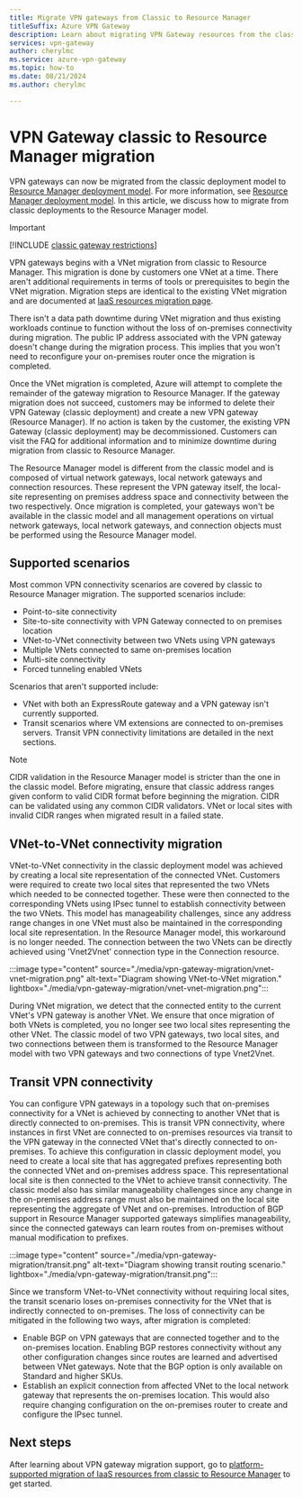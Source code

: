 ```yaml
---
title: Migrate VPN gateways from Classic to Resource Manager
titleSuffix: Azure VPN Gateway
description: Learn about migrating VPN Gateway resources from the classic deployment model to the Resource Manager deployment model.
services: vpn-gateway
author: cherylmc
ms.service: azure-vpn-gateway
ms.topic: how-to
ms.date: 08/21/2024
ms.author: cherylmc

---
```

# VPN Gateway classic to Resource Manager migration

VPN gateways can now be migrated from the classic deployment model to [Resource Manager deployment model](../azure-resource-manager/management/deployment-models.md). For more information, see [Resource Manager deployment model](../azure-resource-manager/management/overview.md). In this article, we discuss how to migrate from classic deployments to the Resource Manager model.

> [!IMPORTANT]
> [!INCLUDE [classic gateway restrictions](../../includes/vpn-gateway-classic-gateway-restrict-create.md)]

VPN gateways begins with a VNet migration from classic to Resource Manager. This migration is done by customers one VNet at a time. There aren't additional requirements in terms of tools or prerequisites to begin the VNet migration. Migration steps are identical to the existing VNet migration and are documented at [IaaS resources migration page](/azure/virtual-machines/migration-classic-resource-manager-ps).

There isn't a data path downtime during VNet migration and thus existing workloads continue to function without the loss of on-premises connectivity during migration. The public IP address associated with the VPN gateway doesn't change during the migration process. This implies that you won't need to reconfigure your on-premises router once the migration is completed. 

Once the VNet migration is completed, Azure will attempt to complete the remainder of the gateway migration to Resource Manager. If the gateway migration does not succeed, customers may be informed to delete their VPN Gateway (classic deployment) and create a new VPN gateway (Resource Manager). If no action is taken by the customer, the existing VPN Gateway (classic deployment) may be decommissioned. Customers can visit the FAQ for additional information and to minimize downtime during migration from classic to Resource Manager.  

The Resource Manager model is different from the classic model and is composed of virtual network gateways, local network gateways and connection resources. These represent the VPN gateway itself, the local-site representing on premises address space and connectivity between the two respectively. Once migration is completed, your gateways won't be available in the classic model and all management operations on virtual network gateways, local network gateways, and connection objects must be performed using the Resource Manager model.

## Supported scenarios

Most common VPN connectivity scenarios are covered by classic to Resource Manager migration. The supported scenarios include:

* Point-to-site connectivity
* Site-to-site connectivity with VPN Gateway connected to on premises location
* VNet-to-VNet connectivity between two VNets using VPN gateways
* Multiple VNets connected to same on-premises location
* Multi-site connectivity
* Forced tunneling enabled VNets

Scenarios that aren't supported include:  

* VNet with both an ExpressRoute gateway and a VPN gateway isn't currently supported.
* Transit scenarios where VM extensions are connected to on-premises servers. Transit VPN connectivity limitations are detailed in the next sections.

> [!NOTE]
> CIDR validation in the Resource Manager model is stricter than the one in the classic model. Before migrating, ensure that classic address ranges given conform to valid CIDR format before beginning the migration. CIDR can be validated using any common CIDR validators. VNet or local sites with invalid CIDR ranges when migrated result in a failed state.
> 

## VNet-to-VNet connectivity migration

VNet-to-VNet connectivity in the classic deployment model was achieved by creating a local site representation of the connected VNet. Customers were required to create two local sites that represented the two VNets which needed to be connected together. These were then connected to the corresponding VNets using IPsec tunnel to establish connectivity between the two VNets. This model has manageability challenges, since any address range changes in one VNet must also be maintained in the corresponding local site representation. In the Resource Manager model, this workaround is no longer needed. The connection between the two VNets can be directly achieved using 'Vnet2Vnet' connection type in the Connection resource. 

:::image type="content" source="./media/vpn-gateway-migration/vnet-vnet-migration.png" alt-text="Diagram showing VNet-to-VNet migration." lightbox="./media/vpn-gateway-migration/vnet-vnet-migration.png":::

During VNet migration, we detect that the connected entity to the current VNet's VPN gateway is another VNet. We ensure that once migration of both VNets is completed, you no longer see two local sites representing the other VNet. The classic model of two VPN gateways, two local sites, and two connections between them is transformed to the Resource Manager model with two VPN gateways and two connections of type Vnet2Vnet.

## Transit VPN connectivity

You can configure VPN gateways in a topology such that on-premises connectivity for a VNet is achieved by connecting to another VNet that is directly connected to on-premises. This is transit VPN connectivity, where instances in first VNet are connected to on-premises resources via transit to the VPN gateway in the connected VNet that's directly connected to on-premises. To achieve this configuration in classic deployment model, you need to create a local site that has aggregated prefixes representing both the connected VNet and on-premises address space. This representational local site is then connected to the VNet to achieve transit connectivity. The classic model also has similar manageability challenges since any change in the on-premises address range must also be maintained on the local site representing the aggregate of VNet and on-premises. Introduction of BGP support in Resource Manager supported gateways simplifies manageability, since the connected gateways can learn routes from on-premises without manual modification to prefixes.

:::image type="content" source="./media/vpn-gateway-migration/transit.png" alt-text="Diagram showing transit routing scenario." lightbox="./media/vpn-gateway-migration/transit.png":::

Since we transform VNet-to-VNet connectivity without requiring local sites, the transit scenario loses on-premises connectivity for the VNet that is indirectly connected to on-premises. The loss of connectivity can be mitigated in the following two ways, after migration is completed: 

* Enable BGP on VPN gateways that are connected together and to the on-premises location. Enabling BGP restores connectivity without any other configuration changes since routes are learned and advertised between VNet gateways. Note that the BGP option is only available on Standard and higher SKUs.
* Establish an explicit connection from affected VNet to the local network gateway that represents the on-premises location. This would also require changing configuration on the on-premises router to create and configure the IPsec tunnel.

## Next steps

After learning about VPN gateway migration support, go to [platform-supported migration of IaaS resources from classic to Resource Manager](/azure/virtual-machines/migration-classic-resource-manager-ps) to get started.
